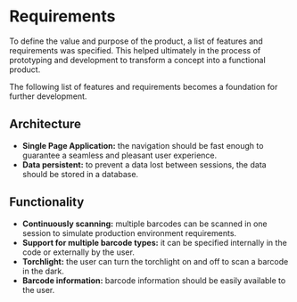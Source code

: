 # Requirements

To define the value and purpose of the product, a list of features and requirements was specified. This helped ultimately in the process of prototyping and development to transform a concept into a functional product.

The following list of features and requirements becomes a foundation for further development.

## Architecture

-   **Single Page Application:** the navigation should be fast enough to guarantee a seamless and pleasant user experience.
-   **Data persistent:** to prevent a data lost between sessions, the data should be stored in a database.

## Functionality

-   **Continuously scanning:** multiple barcodes can be scanned in one session to simulate production environment requirements.
-   **Support for multiple barcode types:** it can be specified internally in the code or externally by the user.
-   **Torchlight:** the user can turn the torchlight on and off to scan a barcode in the dark.
-   **Barcode information:** barcode information should be easily available to the user.
